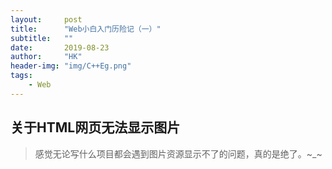 ```yaml
---
layout:     post
title:      "Web小白入门历险记（一）"
subtitle:   ""
date:       2019-08-23
author:     "HK"
header-img: "img/C++Eg.png"
tags:
    - Web
---
```


## 关于HTML网页无法显示图片

> 感觉无论写什么项目都会遇到图片资源显示不了的问题，真的是绝了。~_~

